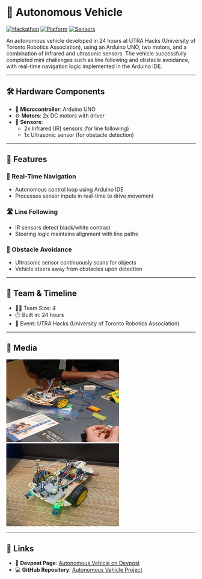 # 🚗 Autonomous Vehicle

[![Hackathon](https://img.shields.io/badge/Built%20at-UTRA%20Hacks-0094D0?style=for-the-badge)](https://utra.engineering)
[![Platform](https://img.shields.io/badge/Microcontroller-Arduino%20UNO-00979D?style=for-the-badge&logo=arduino&logoColor=white)](https://www.arduino.cc/)
[![Sensors](https://img.shields.io/badge/Sensors-Infrared%20%26%20Ultrasonic-yellowgreen?style=for-the-badge)]()

An autonomous vehicle developed in 24 hours at UTRA Hacks (University of Toronto Robotics Association), using an Arduino UNO, two motors, and a combination of infrared and ultrasonic sensors. The vehicle successfully completed mini challenges such as line following and obstacle avoidance, with real-time navigation logic implemented in the Arduino IDE.

---

## 🛠 Hardware Components

- 🧠 **Microcontroller**: Arduino UNO  
- ⚙️ **Motors**: 2x DC motors with driver  
- 👀 **Sensors**:
  - 2x Infrared (IR) sensors (for line following)
  - 1x Ultrasonic sensor (for obstacle detection)

---

## 🚀 Features

### 🔁 Real-Time Navigation
- Autonomous control loop using Arduino IDE
- Processes sensor inputs in real-time to drive movement

### 🛣️ Line Following
- IR sensors detect black/white contrast
- Steering logic maintains alignment with line paths

### 🧱 Obstacle Avoidance
- Ultrasonic sensor continuously scans for objects
- Vehicle steers away from obstacles upon detection

---

## 👥 Team & Timeline

- 👨‍💻 Team Size: 4  
- 🕒 Built in: 24 hours  
- 🏫 Event: UTRA Hacks (University of Toronto Robotics Association)

---

## 📸 Media

<p align="left">
  <img src="./pic1.jpeg" width="300" height="220"/>
  <img src="./pic2.jpeg" width="300" height="220"/>
</p>

---

## 🔗 Links

- 🧠 **Devpost Page**: [Autonomous Vehicle on Devpost](https://devpost.com/software/autonomous-vehicle)
- 💻 **GitHub Repository**: [Autonomous Vehicle Project](https://github.com/nathwung/autonomous-vehicle)
